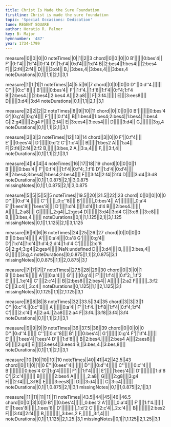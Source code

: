 ```yaml
---
title: Christ Is Made the Sure Foundation
firstline: Christ is made the sure foundation
topic: 'Special Occasions: Dedication'
tune: REGENT SQUARE
author: Horatio R. Palmer
key: B♭ Major
hymnnumber: '487'
year: 1734-1799
---
```

measure||0||0||0||0
noteTimes||0||1||2||3
chord||0||0||0||0
B'||||||0:bes'4||
F'||0:f'4||||1:f'4||0:f'4
D'||1:d'4||0:d'4||||1:d'4
B||2:bes4||1:bes4||||2:bes4
F||||2:f4||2:f4||
D||||||3:d4||
B,||3:bes,4||3:bes,4||||3:bes,4
noteDurations||0,1||1,1||2,1||3,1

measure||1||1||1||1
noteTimes||4||5.5||6||7
chord||0||0||0||0
D''||0:d''4.||||||
C''||||0:c''8||||
B'||||||0:bes'4||
F'||1:f'4.||1:f'8||1:f'4||0:f'4;1:f'4
B||2:bes4.||||2:bes4||2:bes4
A||||2:a8||||
F||3:f4.||||||
E||||3:ees8||||
D||||||3:d4||3:d4
noteDurations||0,1||1,1||2,1||3,1

measure||2||2||2||2
noteTimes||8||9||10||11
chord||0||0||0||0
B'||||||||0:bes'4
G'||0:g'4||0:g'4||||
F'||||||0:f'4||
B||1:bes4||1:bes4;2:bes4||1:bes4||1:bes4
G||2:g4||||||2:g4
F||||||2:f4||
E||3:ees4||3:ees4||||
D||||||3:d4||
G,||||||||3:g,4
noteDurations||0,1||1,1||2,1||3,1

measure||3||3||3
noteTimes||12||13||14
chord||3||0||0
F'||0:f'4||||
E'||||0:ees'4||
D'||||||0:d'2
C'||1:c'4||||
B||||||1:bes2
A||||1:a4||
F||2:f4||2:f4||2:f2
B,||||||3:bes,2
A,||3:a,4||||
F,||||3:f,4||
noteDurations||0,1||1,1||2,1||3,1

measure||4||4||4||4
noteTimes||16||17||18||19
chord||0||0||0||1
B'||||||0:bes'4||
F'||0:f'4||||1:f'4||0:f'4;_1:f'8
D'||1:d'4||0:d'4||||
B||2:bes4;3:bes4||1:bes4;2:bes4||||
F||||3:f4||2:f4||2:f4
D||||||3:d4||3:d8
noteDurations||0,1||1,0.875||2,1||3,0.875
missingNotes||0,1||1,0.875||2,1||3,0.875

measure||5||5||5||5||5
noteTimes||19.5||20||21.5||22||23
chord||0||0||0||0||0
D''||||0:d''4.||||||
C''||||||_0:c''8||||
B'||||||||_0:bes'4||
A'||||||||||_0:a'4
E'||1:ees'8||||1:ees'8||||
D'||||1:d'4.||||1:d'4||1:d'4
B||||2:bes4.||||||
A||||||_2:a8||||
G||||||||_2:g4||_2:ges4
D||||||||3:d4||3:d4
C||3:c8||||3:c8||||
B,||||3:bes,4.||||||
noteDurations||0,1||1,1.125||2,1||3,1.125
missingNotes||0,1||1,1.125||2,1||3,1.125

measure||6||6||6||6
noteTimes||24||25||26||27
chord||0||0||0||0
B'||0:bes'4||||||
A'||||0:a'4||||0:a'8
G'||||||0:g'4||
D'||1:d'4||1:d'4||1:d'4;2:d'4||1:d'4
C'||||||||2:c'8
G||2:g4;3:g4||2:ges4||||||NaN:undefined
D||||3:d4||||
B,||||||3:bes,4||
G,||||||||3:g,4
noteDurations||0,0.875||1,1||2,0.875||3,1
missingNotes||0,0.875||1,1||2,0.875||3,1

measure||7||7||7||7
noteTimes||27.5||28||29||30
chord||0||3||0||1
B'||0:bes'8||||||
A'||||0:a'4||||
G'||||||0:g'4||
F'||||1:f'4||||0:f'2;_1:f'2
E'||||||_1:e'4||
C'||||2:c'4||||
B||2:bes8||||2:bes4||
A||||||||2:a2
F||||||||_3:f2
C||||3:c4||_3:c4||
noteDurations||0,1.125||1,1||2,1.125||3,1
missingNotes||0,1.125||1,1||2,1.125||3,1

measure||8||8||8||8
noteTimes||32||33.5||34||35
chord||3||3||3||1
C''||0:c''4.||0:c''8||||
A'||||||0:a'4||
F'||1:f'4.||1:f'8||1:f'4||0:f'4;1:f'4
C'||||||2:c'4||
A||2:a4.||2:a8||||2:a4
F||3:f4.||3:f8||3:f4||3:f4
noteDurations||0,1||1,1||2,1||3,1

measure||9||9||9||9
noteTimes||36||37.5||38||39
chord||0||0||0||0
D''||0:d''4.||||||
C''||||0:c''8||||
B'||||||0:bes'4||
G'||||||||0:g'4
F'||1:f'4.||||||
E'||||||1:ees'4||1:ees'4
D'||||1:d'8||||
B||2:bes4.||||||2:bes4
A||||2:aes8||||
G||||||2:g4||
E||||||3:ees4||3:ees4
B,||3:bes,4.||3:bes,8||||
noteDurations||0,1||1,1||2,1||3,1

measure||10||10||10||10||10
noteTimes||40||41||42||42.5||43
chord||0||1||0||1||0
E''||0:ees''4||||||||
D''||||0:d''4||||||
C''||||||0:c''4||||
B'||||||||||0:bes'4
G'||1:g'4||||||||
F'||||1:f'4||||||
E'||||||1:ees'4||||
D'||||||||||1:d'8
C'||2:c'4||||||||
B||||||||||2:bes4
A||||||||_2:a8||
G||||||2:g8||||3:g4
F||||2:f4||||_3:f8||
E||||||3:ees8||||
D||||3:d4||||||
C||3:c4||||||||
noteDurations||0,1||1,0.875||2,1||3,1
missingNotes||0,1||1,0.875||2,1||3,1

measure||11||11||11||11||11
noteTimes||43.5||44||45||46||46.5
chord||0||0||3||0||0
B'||||0:bes'4||||||_0:bes'2
A'||||||_0:a'4||||
F'||||1:f'4.||||||
E'||1:ees'8||||||_1:ees'8||
D'||||||||||_1:d'2
C'||||2:c'4||_2:c'4||||
B||||||||||2:bes2
F||||3:f4||2:f4||||
B,||||||||||_3:bes,2
F,||||||_3:f,4||||
noteDurations||0,1||1,1.125||2,1.25||3,1
missingNotes||0,1||1,1.125||2,1.25||3,1

